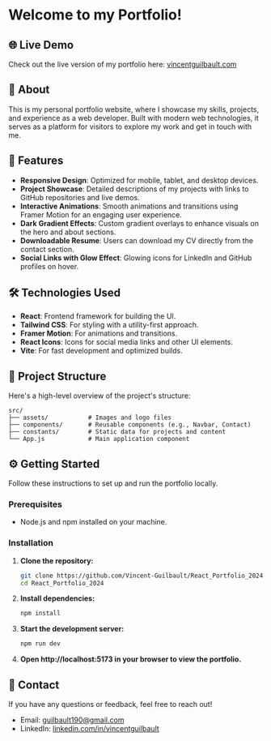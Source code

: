 # Welcome to my Portfolio!

## 🌐 Live Demo

Check out the live version of my portfolio here: [vincentguilbault.com](https://portfolio.vincentguilbault.com)

## 📖 About

This is my personal portfolio website, where I showcase my skills, projects, and experience as a web developer. Built with modern web technologies, it serves as a platform for visitors to explore my work and get in touch with me.

## 🚀 Features

- **Responsive Design**: Optimized for mobile, tablet, and desktop devices.
- **Project Showcase**: Detailed descriptions of my projects with links to GitHub repositories and live demos.
- **Interactive Animations**: Smooth animations and transitions using Framer Motion for an engaging user experience.
- **Dark Gradient Effects**: Custom gradient overlays to enhance visuals on the hero and about sections.
- **Downloadable Resume**: Users can download my CV directly from the contact section.
- **Social Links with Glow Effect**: Glowing icons for LinkedIn and GitHub profiles on hover.

## 🛠️ Technologies Used

- **React**: Frontend framework for building the UI.
- **Tailwind CSS**: For styling with a utility-first approach.
- **Framer Motion**: For animations and transitions.
- **React Icons**: Icons for social media links and other UI elements.
- **Vite**: For fast development and optimized builds.

## 📂 Project Structure

Here's a high-level overview of the project's structure:

```plaintext
src/
├── assets/           # Images and logo files
├── components/       # Reusable components (e.g., Navbar, Contact)
├── constants/        # Static data for projects and content
└── App.js            # Main application component
```

## ⚙️ Getting Started

Follow these instructions to set up and run the portfolio locally.

### Prerequisites

- Node.js and npm installed on your machine.

### Installation

1. **Clone the repository:**

   ```bash
   git clone https://github.com/Vincent-Guilbault/React_Portfolio_2024.git
   cd React_Portfolio_2024
   ```

2. **Install dependencies:**

   ```bash
   npm install
   ```

3. **Start the development server:**

   ```bash
   npm run dev
   ```

4. **Open http://localhost:5173 in your browser to view the portfolio.**

## 📝 Contact

If you have any questions or feedback, feel free to reach out!

- Email: guilbault190@gmail.com
- LinkedIn: [linkedin.com/in/vincentguilbault](https://www.linkedin.com/in/vincentguilbault/)
